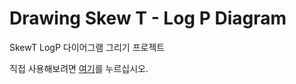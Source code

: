 # Drawing Skew T - Log P Diagram 
SkewT LogP 다이어그램 그리기 프로젝트

직접 사용해보려면 [여기](https://colab.research.google.com/github/data3rr0r/Draw-SkewT-LogP-Diagram/blob/main/%EC%A7%80%EA%B5%AC%EA%B3%BC%ED%95%992_%EB%8B%A8%EC%97%B4%EC%84%A0%EB%8F%84_%EA%B7%B8%EB%A6%AC%EA%B8%B0.ipynb)를 누르십시오.

